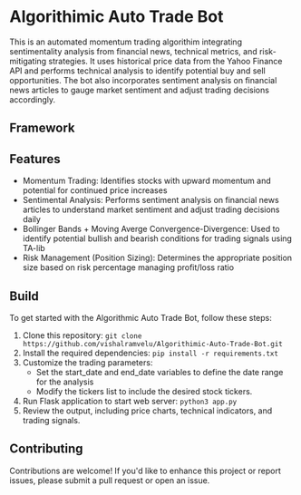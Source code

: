 # Algorithimic Auto Trade Bot

This is an automated momentum trading algorithim integrating sentimentality analysis from financial news, technical metrics, and risk-mitigating strategies. It uses historical price data from the Yahoo Finance API and performs technical analysis to identify potential buy and sell opportunities. The bot also incorporates sentiment analysis on financial news articles to gauge market sentiment and adjust trading decisions accordingly.  

## Framework 

## Features 
* Momentum Trading: Identifies stocks with upward momentum and potential for continued price increases
* Sentimental Analysis: Performs sentiment analysis on financial news articles to understand market sentiment and adjust trading decisions daily
* Bollinger Bands + Moving Averge Convergence-Divergence: Used to identify potential bullish and bearish conditions for trading signals using TA-lib
* Risk Management (Position Sizing): Determines the appropriate position size based on risk percentage managing profit/loss ratio

## Build
To get started with the Algorithmic Auto Trade Bot, follow these steps:

1. Clone this repository: `git clone https://github.com/vishalramvelu/Algorithimic-Auto-Trade-Bot.git`
2. Install the required dependencies: `pip install -r requirements.txt`
3. Customize the trading parameters:
   * Set the start_date and end_date variables to define the date range for the analysis
   * Modify the tickers list to include the desired stock tickers.
4. Run Flask application to start web server: `python3 app.py`
5. Review the output, including price charts, technical indicators, and trading signals.

## Contributing
Contributions are welcome! If you'd like to enhance this project or report issues, please submit a pull request or open an issue.

  
